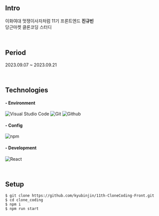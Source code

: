 ## Intro

이화여대 멋쟁이사자처럼 11기 프론트엔드 **진규빈** <br/> 당근마켓 클론코딩 스터디

<br/>

## Period

2023.09.07 ~ 2023.09.21

<br/>

## Technologies

#### - Environment

![Visual Studio Code](https://img.shields.io/badge/Visual%20Studio%20Code-007ACC?style=for-the-badge&logo=Visual%20Studio%20Code&logoColor=white)
![Git](https://img.shields.io/badge/Git-F05032?style=for-the-badge&logo=Git&logoColor=white)
![Github](https://img.shields.io/badge/GitHub-181717?style=for-the-badge&logo=GitHub&logoColor=white)

#### - Config

![npm](https://img.shields.io/badge/npm-CB3837?style=for-the-badge&logo=npm&logoColor=white)

#### - Development

![React](https://img.shields.io/badge/react-61DAFB?style=for-the-badge&logo=react&logoColor=black)

<br/>

## Setup

```
$ git clone https://github.com/kyubinjin/11th-CloneCoding-Front.git
$ cd clone_coding
$ npm i
$ npm run start
```
